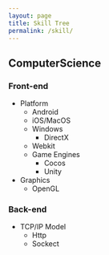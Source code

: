 ```yaml
---
layout: page
title: Skill Tree
permalink: /skill/
---
```


## ComputerScience  

### Front-end
* Platform
  * Android
  * iOS/MacOS
  * Windows
    * DirectX
  * Webkit
  * Game Engines
    * Cocos
    * Unity
* Graphics
  * OpenGL

### Back-end
* TCP/IP Model
  * Http
  * Sockect


